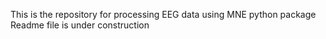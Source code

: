 This is the repository for processing EEG data using MNE python package <br>
Readme file is under construction
